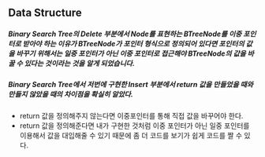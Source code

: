 ## Data Structure

##### Binary Search Tree의 Delete 부분에서 Node를 표현하는 BTreeNode를 이중 포인터로 받아야 하는 이유가 BTreeNode가 포인터 형식으로 정의되어 있다면 포인터의 값을 바꾸기 위해서는 일중 포인터가 아닌 이중 포인터로 접근해야 BTreeNode의 값을 바꿀 수 있다는 것이라는 것을 알게 되었습니다.

##### Binary Search Tree에서 저번에 구현한 Insert 부분에서 return 값을 만들었을 때와 만들지 않았을 때의 차이점을 확실히 알았다.
- return 값을 정의해주지 않는다면 이중포인터를 통해 직접 값을 바꾸어야 한다.
- return 값을 정의해준다면 내가 구현한 것처럼 이중 포인터가 아닌 일중 포인터를 이용해서 값을 대입해줄 수 있기 때문에 좀 더 코드를 보기가 쉽게 코드를 짤 수 있다.